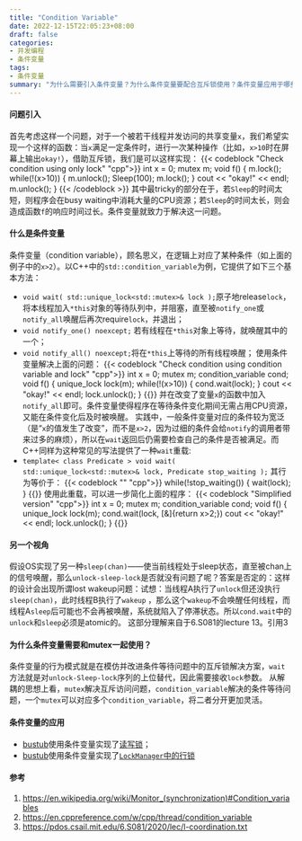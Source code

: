 ```yaml
---
title: "Condition Variable"
date: 2022-12-15T22:05:23+08:00
draft: false
categories:
- 并发编程
- 条件变量
tags:
- 条件变量
summary: "为什么需要引入条件变量？为什么条件变量要配合互斥锁使用？条件变量应用于哪些场景？"
---
```


#### 问题引入
首先考虑这样一个问题，对于一个被若干线程并发访问的共享变量`x`，我们希望实现一个这样的函数：当`x`满足一定条件时，进行一次某种操作（比如，`x>10`时在屏幕上输出`okay!`），借助互斥锁，我们是可以这样实现：
{{< codeblock "Check condition using only lock" "cpp">}}
int x = 0; 
mutex m;
void f() {
    m.lock();
    while(!(x>10)) {
        m.unlock();
        Sleep(100);
        m.lock();
    }
    cout << "okay!" << endl;
    m.unlock();
}
{{< /codeblock >}}
其中最tricky的部分在于，若`Sleep`的时间太短，则程序会在busy waiting中消耗大量的CPU资源；若`Sleep`的时间太长，则会造成函数`f`的响应时间过长。条件变量就致力于解决这一问题。
#### 什么是条件变量
条件变量（condition variable），顾名思义，在逻辑上对应了某种条件（如上面的例子中的`x>2`）。以C++中的`std::condition_variable`为例，它提供了如下三个基本方法：
* `void wait( std::unique_lock<std::mutex>& lock );`原子地release`lock`，将本线程加入`*this`对象的等待队列中，并阻塞，直至被`notify_one`或`notify_all`唤醒后再次require`lock`，并退出；
* `void notify_one() noexcept;` 若有线程在`*this`对象上等待，就唤醒其中的一个；
* `void notify_all() noexcept;`将在`*this`上等待的所有线程唤醒；
使用条件变量解决上面的问题：
{{< codeblock "Check condition using condition variable and lock" "cpp">}}
int x = 0;
mutex m;
condition_variable cond;
void f() {
    unique_lock<mutex> lock(m);
    while(!(x>10)) {
        cond.wait(lock);
    }
    cout << "okay!" << endl;
    lock.unlock();
}
{{</codeblock>}}
并在改变了变量`x`的函数中加入`notify_all`即可。条件变量使得程序在等待条件变化期间无需占用CPU资源，又能在条件变化后及时被唤醒。
实践中，一般条件变量对应的条件较为宽泛（是“`x`的值发生了改变”，而不是`x>2`，因为过细的条件会给`notify`的调用者带来过多的麻烦），所以在`wait`返回后仍需要检查自己的条件是否被满足。而C++同样为这种常见的写法提供了一种`wait`重载:
* `template< class Predicate > void wait( std::unique_lock<std::mutex>& lock, Predicate stop_waiting );`
其行为等价于：
{{< codeblock "" "cpp">}}
while(!stop_waiting()) {
	wait(lock);
}
{{</codeblock>}}
使用此重载，可以进一步简化上面的程序：
{{< codeblock "Simplified version" "cpp">}}
int x = 0;
mutex m;
condition_variable cond;
void f() {
    unique_lock<mutex> lock(m);
    cond.wait(lock, [&]{return x>2;})
    cout << "okay!" << endl;
    lock.unlock();
}
{{</codeblock>}}

#### 另一个视角
假设OS实现了另一种`sleep(chan)`——使当前线程处于sleep状态，直至被chan上的信号唤醒，那么`unlock-sleep-lock`是否就没有问题了呢？答案是否定的：这样的设计会出现所谓lost wakeup问题：试想：当线程A执行了`unlock`但还没执行`sleep(chan)`，此时线程B执行了`wakeup` ，那么这个`wakeup`不会唤醒任何线程，而线程A`sleep`后可能也不会再被唤醒，系统就陷入了停滞状态。所以`cond.wait`中的`unlock`和`sleep`必须是atomic的。
这部分理解来自于6.S081的lecture 13。引用3

#### 为什么条件变量需要和mutex一起使用？
条件变量的行为模式就是在模仿并改进条件等待问题中的互斥锁解决方案，`wait`方法就是对`unlock-Sleep-lock`序列的上位替代，因此需要接收`lock`参数。
从解耦的思想上看，`mutex`解决互斥访问问题，`condition_variable`解决的条件等待问题，一个`mutex`可以对应多个`condition_variable`，将二者分开更加灵活。
#### 条件变量的应用
* [bustub](https://github.com/cmu-db/bustub)使用条件变量实现了[读写锁](https://github.com/cmu-db/bustub/blob/master/src/include/common/rwlatch.h)；
* [bustub](https://github.com/cmu-db/bustub)使用条件变量实现了[`LockManager`中的行锁](https://github.com/cmu-db/bustub/blob/master/src/include/concurrency/lock_manager.h)
#### 参考
1. https://en.wikipedia.org/wiki/Monitor_(synchronization)#Condition_variables
2. https://en.cppreference.com/w/cpp/thread/condition_variable
3. https://pdos.csail.mit.edu/6.S081/2020/lec/l-coordination.txt
